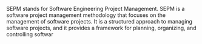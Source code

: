 SEPM stands for Software Engineering Project Management.
SEPM is a software project management methodology that focuses on the management of software projects.
It is a structured approach to managing software projects, and it provides a framework for planning, organizing, and controlling softwar